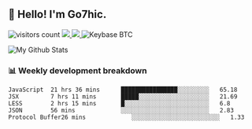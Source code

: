 ## 👋 Hello! I'm Go7hic.

 ![visitors count](https://visitors-by-url-pls-dont-use-this-in-your-repo.vercel.app/Go7hic-github-readme)
 <a href="https://twitter.com/Go7hic">
    <img src="https://img.shields.io/badge/-@Go7hic-1ca0f1?style=flat-square&labelColor=1ca0f1&logo=twitter&logoColor=white&link=https://twitter.com/Go7hic">
   <a/>
   <a href="mailto:gtfx0209@gmail.com">
    <img src="https://img.shields.io/badge/-gtfx0209@gmail.com-c14438?style=flat-square&logo=Gmail&logoColor=white&link=mailto:gtfx0209@gmail.com">
   <a/>
    ![Keybase BTC](https://img.shields.io/keybase/btc/Go7hic)
 <!--
🔭 I’m currently working
🌱 I’m currently learning
💬 Ask me about 
📫 How to reach me: 
⚡ Fun fact: 
-->

![My Github Stats](https://github-readme-stats.vercel.app/api?username=Go7hic&show_icons=true&count_private=true)



### 📊 Weekly development breakdown
<!--START_SECTION:waka-->
```text
JavaScript  21 hrs 36 mins      ████████████████░░░░░░░░░   65.18 
JSX         7 hrs 11 mins       █████░░░░░░░░░░░░░░░░░░░░   21.69 
LESS        2 hrs 15 mins       █░░░░░░░░░░░░░░░░░░░░░░░░   6.8 
JSON        56 mins             ░░░░░░░░░░░░░░░░░░░░░░░░░   2.83 
Protocol Buffer26 mins             ░░░░░░░░░░░░░░░░░░░░░░░░░   1.33
```
<!--END_SECTION:waka-->

